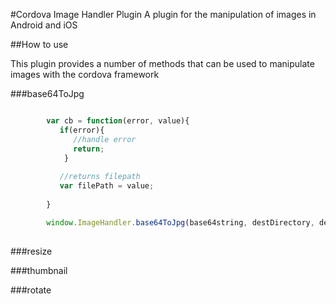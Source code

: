 #Cordova Image Handler Plugin
A plugin for the manipulation of images in Android and iOS

##How to use

This plugin provides a number of methods that can be used to manipulate images with the cordova framework

###base64ToJpg

```javascript

        var cb = function(error, value){
           if(error){
              //handle error
              return;
            }
    
           //returns filepath
           var filePath = value;
  
        }

        window.ImageHandler.base64ToJpg(base64string, destDirectory, destFilename, cb);
  
```

###resize


###thumbnail


###rotate
